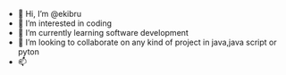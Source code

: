 - 👋 Hi, I’m @ekibru
- 👀 I’m interested in coding
- 🌱 I’m currently learning software development
- 💞️ I’m looking to collaborate on any kind of project in java,java script or pyton
- 📫

<!---
ekibru/ekibru is a ✨ special ✨ repository because its `README.md` (this file) appears on your GitHub profile.
You can click the Preview link to take a look at your changes.
--->
